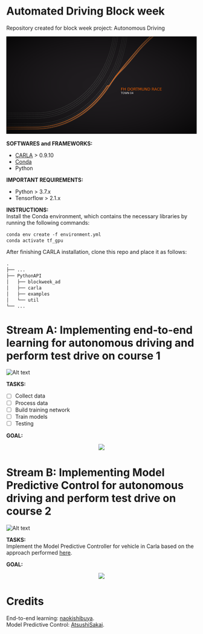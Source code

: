 # Automated Driving Block week
Repository created for block week project: Autonomous Driving

![Alt text](https://github.com/m4tice/adb/blob/main/assets/banner04.png)

**SOFTWARES and FRAMEWORKS:**  
* [CARLA](https://github.com/carla-simulator/carla) > 0.9.10  
* [Conda](https://docs.conda.io/en/latest/)  
* Python

**IMPORTANT REQUIREMENTS:**  
* Python > 3.7.x  
* Tensorflow > 2.1.x  

**INSTRUCTIONS:**  
Install the Conda environment, which contains the necessary libraries by running the following commands:  

```
conda env create -f environment.yml
conda activate tf_gpu
```

After finishing CARLA installation, clone this repo and place it as follows:  

    .
    ├── ...
    ├── PythonAPI
    │   ├── blockweek_ad          
    │   ├── carla             
    │   ├── examples                      
    │   └── util                
    └── ...

# Stream A: Implementing end-to-end learning for autonomous driving and perform test drive on course 1
![Alt text](https://github.com/m4tice/adb/blob/main/assets/course1v2.gif)

**TASKS:**  
- [ ] Collect data  
- [ ] Process data  
- [ ] Build training network  
- [ ] Train models  
- [ ] Testing  

**GOAL:**  
<p align="center">
  <img src="https://github.com/m4tice/adb/blob/main/assets/E2E_result.gif">
</p>


# Stream B: Implementing Model Predictive Control for autonomous driving and perform test drive on course 2
![Alt text](https://github.com/m4tice/adb/blob/main/assets/course2v2.gif)

**TASKS:**  
Implement the Model Predictive Controller for vehicle in Carla based on the approach performed [here](https://github.com/AtsushiSakai/PythonRobotics/blob/master/PathTracking/model_predictive_speed_and_steer_control/model_predictive_speed_and_steer_control.py).  

**GOAL:**  
<p align="center">
  <img src="https://github.com/m4tice/adb/blob/main/assets/MPC_result.gif">
</p>

# Credits
End-to-end learning: [naokishibuya](https://github.com/naokishibuya).  
Model Predictive Control: [AtsushiSakai](https://github.com/AtsushiSakai/PythonRobotics).
